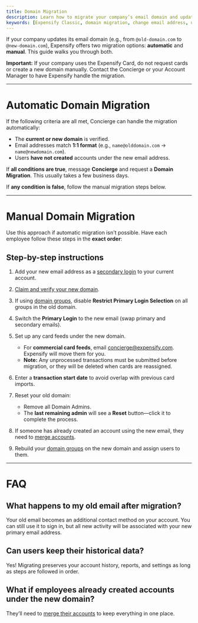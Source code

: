 ```yaml
---
title: Domain Migration
description: Learn how to migrate your company’s email domain and update user logins in Expensify Classic.
keywords: [Expensify Classic, domain migration, change email address, update company domain, migrate workspace]
---
```


<div id="expensify-classic" markdown="1">

If your company updates its email domain (e.g., from `@old-domain.com` to `@new-domain.com`), Expensify offers two migration options: **automatic** and **manual**. This guide walks you through both.

**Important:**  If your company uses the Expensify Card, do not request cards or create a new domain manually. Contact the Concierge or your Account Manager to have Expensify handle the migration.

---

# Automatic Domain Migration

If the following criteria are all met, Concierge can handle the migration automatically:
- The **current or new domain** is verified.
- Email addresses match **1:1 format** (e.g., `name@olddomain.com` → `name@newdomain.com`).
- Users **have not created** accounts under the new email address.

If **all conditions are true**, message **Concierge** and request a **Domain Migration**. This usually takes a few business days.  

If **any condition is false**, follow the manual migration steps below.

---

# Manual Domain Migration

Use this approach if automatic migration isn't possible. Have each employee follow these steps in the **exact order**:

## Step-by-step instructions

1. Add your new email address as a [secondary login](https://help.expensify.com/articles/expensify-classic/settings/account-settings/Change-or-add-email-address) to your current account.
2. [Claim and verify your new domain](https://help.expensify.com/articles/expensify-classic/domains/Claim-And-Verify-A-Domain).
3. If using [domain groups](https://help.expensify.com/articles/expensify-classic/domains/Create-A-Group), disable **Restrict Primary Login Selection** on all groups in the old domain.
4. Switch the **Primary Login** to the new email (swap primary and secondary emails).
5. Set up any card feeds under the new domain.
   - For **commercial card feeds**, email [concierge@expensify.com](mailto:concierge@expensify.com). Expensify will move them for you.
   - **Note:** Any unprocessed transactions must be submitted before migration, or they will be deleted when cards are reassigned.

6. Enter a **transaction start date** to avoid overlap with previous card imports.
7. Reset your old domain:
   - Remove all Domain Admins.
   - The **last remaining admin** will see a **Reset** button—click it to complete the process.

8. If someone has already created an account using the new email, they need to [merge accounts](https://help.expensify.com/articles/expensify-classic/settings/account-settings/Merge-accounts).
9. Rebuild your [domain groups](https://help.expensify.com/articles/expensify-classic/domains/Create-A-Group) on the new domain and assign users to them.

---

# FAQ

## What happens to my old email after migration?

Your old email becomes an additional contact method on your account. You can still use it to sign in, but all new activity will be associated with your new primary email address.

## Can users keep their historical data?

Yes! Migrating preserves your account history, reports, and settings as long as steps are followed in order.

## What if employees already created accounts under the new domain?

They’ll need to [merge their accounts](https://help.expensify.com/articles/expensify-classic/settings/account-settings/Merge-accounts) to keep everything in one place.

</div>
